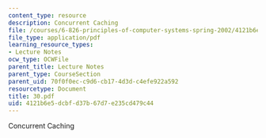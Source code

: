 ```yaml
---
content_type: resource
description: Concurrent Caching
file: /courses/6-826-principles-of-computer-systems-spring-2002/4121b6e5dcbfd37b67d7e235cd479c44_30.pdf
file_type: application/pdf
learning_resource_types:
- Lecture Notes
ocw_type: OCWFile
parent_title: Lecture Notes
parent_type: CourseSection
parent_uid: 70f0f0ec-c9d6-cb17-4d3d-c4efe922a592
resourcetype: Document
title: 30.pdf
uid: 4121b6e5-dcbf-d37b-67d7-e235cd479c44
---
```

Concurrent Caching

